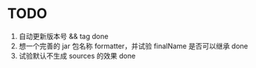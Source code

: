 # TODO
1. 自动更新版本号 && tag done
2. 想一个完善的 jar 包名称 formatter，并试验 finalName 是否可以继承 done
3. 试验默认不生成 sources 的效果 done